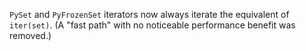 `PySet` and `PyFrozenSet` iterators now always iterate the equivalent of `iter(set)`. (A "fast path" with no noticeable performance benefit was removed.)
